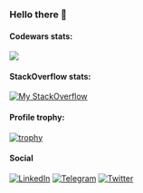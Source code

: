 ### Hello there 👋

#### Codewars stats:
<img src="https://www.codewars.com/users/makridenko/badges/large" />

#### StackOverflow stats:
[![My StackOverflow](https://github-readme-stackoverflow.vercel.app/?userID=18281310&layout=compact&theme=dark)](https://stackoverflow.com/users/18281310/alexey-makridenko)

#### Profile trophy:
[![trophy](https://github-profile-trophy.vercel.app/?username=makridenko&theme=onedark)](https://github.com/makridenko)

#### Social
[![LinkedIn](https://img.shields.io/badge/linkedin-%230077B5.svg?style=for-the-badge&logo=linkedin&logoColor=white)](https://www.linkedin.com/in/alexey-makridenko-81a052197)
[![Telegram](https://img.shields.io/badge/Telegram-2CA5E0?style=for-the-badge&logo=telegram&logoColor=white)](https://t.me/makridenko)
[![Twitter](https://img.shields.io/badge/Twitter-%231DA1F2.svg?style=for-the-badge&logo=Twitter&logoColor=white)](https://twitter.com/a_makridenko)
